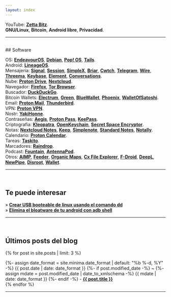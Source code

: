 ```yaml
---
layout: index
---
```


YouTube:  <a href="https://youtube.com/%40ZettaBitz" target="_blank">**Zetta Bitz**</a>.<br>**GNU/Linux**,  **Bitcoin**,  **Android libre**, **Privacidad**.

---
<br>
## Software

OS: <a href="https://endeavouros.com" target="_blank">**EndeavourOS**</a>, <a href="https://www.debian.org" target="_blank">**Debian**</a>, <a href="https://pop.system76.com" target="_blank">**Pop! OS**</a>, <a href="https://tails.boum.org" target="_blank">**Tails**</a>.<br>Android: <a href="https://lineageos.org" target="_blank">**LineageOS**</a>.<br>Mensajería: <a href="https://signal.org" target="_blank">**Signal**</a>, <a href="https://getsession.org" target="_blank">**Session**</a>, <a href="https://simplex.chat" target="_blank">**SimpleX**</a>, <a href="https://briarproject.org" target="_blank">**Briar**</a>, <a href="https://cwtch.im" target="_blank">**Cwtch**</a>, <a href="https://telegram.org" target="_blank">**Telegram**</a>, <a href="https://wire.com" target="_blank">**Wire**</a>, <a href="https://threema.ch" target="_blank">**Threema**</a>, <a href="https://keybase.io" target="_blank">**Keybase**</a>, <a href="https://element.io" target="_blank">**Element**</a>, <a href="https://conversations.im" target="_blank">**Conversations**</a>.<br>Nube: <a href="https://proton.me" target="_blank">**Proton Drive**</a>, <a href="https://nextcloud.com" target="_blank">**Nextcloud**</a>.<br>Navegador: <a href="https://www.mozilla.org" target="_blank">**Firefox**</a>, <a href="https://www.torproject.org" target="_blank">**Tor Browser**</a>.<br>Buscador: <a href="https://duckduckgo.com" target="_blank">**DuckDuckGo**</a>.<br>Bitcoin Wallets: <a href="https://electrum.org" target="_blank">**Electrum**</a>, <a href="https://blockstream.com/green" target="_blank">**Green**</a>, <a href="https://bluewallet.io" target="_blank">**BlueWallet**</a>, <a href="https://phoenix.acinq.co" target="_blank">**Phoenix**</a>, <a href="https://www.walletofsatoshi.com" target="_blank">**WalletOfSatoshi**</a>.<br>Email: <a href="https://proton.me" target="_blank">**Proton Mail**</a>, <a href="https://www.thunderbird.net" target="_blank">**Thunderbird**</a>.<br>VPN: <a href="https://proton.me" target="_blank">**Proton VPN**</a>.<br>Nostr: <a href="https://www.yakihonne.com/yakihonne-mobile-app" target="_blank">**YakiHonne**</a>.<br>Contraseñas: <a href="https://getaegis.app" target="_blank">**Aegis**</a>, <a href="https://proton.me" target="_blank">**Proton Pass**</a>, <a href="https://keepass.info/download.html" target="_blank">**KeePass**</a>.<br>Criptografia: <a href="https://apps.kde.org/es/kleopatra/" target="_blank">**Kleopatra**</a>, <a href="https://www.openkeychain.org" target="_blank">**OpenKeychain**</a>, <a href="https://paranoiaworks.mobi/sse/" target="_blank">**Secret Space Encryptor**</a>.<br>Notas: <a href="https://apps.nextcloud.com/apps/notes" target="_blank">**Nextcloud Notes**</a>, <a href="https://keep.google.com" target="_blank">**Keep**</a>, <a href="https://simplenote.com" target="_blank">**Simplenote**</a>, <a href="https://standardnotes.com" target="_blank">**Standard Notes**</a>, <a href="https://github.com/OmGodse/Notally" target="_blank">**Notally**</a>.<br>Calendario: <a href="https://proton.me" target="_blank">**Proton Calendar**</a>.<br>Tareas: <a href="https://taskito.io" target="_blank">**Taskito**</a>.<br>Marcadores: <a href="https://raindrop.io" target="_blank">**Raindrop**</a>.<br>Podcast: <a href="https://fountain.fm" target="_blank">**Fountain**</a>, <a href="https://antennapod.org" target="_blank">**AntennaPod**</a>.<br>Otros: <a href="https://www.aimp.ru" target="_blank">**AIMP**</a>, <a href="https://github.com/spacecowboy/feeder" target="_blank">**Feeder**</a>, <a href="https://organicmaps.app" target="_blank">**Organic Maps**</a>, <a href="https://play.google.com/store/apps/details?id=com.cxinventor.file.explorer" target="_blank">**Cx File Explorer**</a>, <a href="https://f-droid.org" target="_blank">**F-Droid**</a>, <a href="https://www.deepl.com" target="_blank">**DeepL**</a>, <a href="https://newpipe.net" target="_blank">**NewPipe**</a>, <a href="https://disroot.org" target="_blank">**Disroot**</a>, <a href="https://budgetbakers.com" target="_blank">**Wallet**</a>.

---
<br>

## Te puede interesar

&raquo; [**Crear USB booteable de linux usando el comando dd**](https://zettafounder.github.io/zettabitz/notes/2024-04-17-comando-dd.html)<br>&raquo; [**Elimina el bloatware de tu android con adb shell**](https://zettafounder.github.io/zettabitz/notes/2022-01-07-eliminar-apps-preinstaladas-android.html)

---
<br>

## Últimos posts del blog

{% for post in site.posts  | limit: 3 %}
  <div>{%- assign date_format = site.minima.date_format | default: "%b %-d, %Y" -%}
    <time class="dt-published" datetime="{{ post.date | date_to_xmlschema }}" itemprop="datePublished">
      {{ post.date | date: date_format }}
    </time>
    {%- if post.modified_date -%}
      ~ 
      {%- assign mdate = post.modified_date | date_to_xmlschema -%}
      <time class="dt-modified" datetime="{{ mdate }}" itemprop="dateModified">
        {{ mdate | date: date_format }}
      </time>
    {%- endif -%} - <a href=".{{ post.url }}"><strong>{{ post.title }}</strong></a></div> 
{% endfor %}

---
<br>